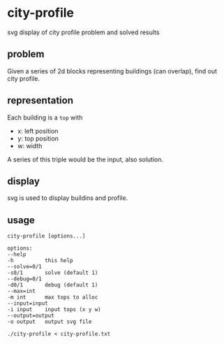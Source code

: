 # city-profile
svg display of city profile problem and solved results

## problem

Given a series of 2d blocks representing buildings (can overlap), find out city profile.

## representation

Each building is a `top` with

- x: left position
- y: top position
- w: width

A series of this triple would be the input, also solution.

## display

svg is used to display buildins and profile.

## usage

```
city-profile [options...]

options:
--help
-h          this help
--solve=0/1
-s0/1       solve (default 1)
--debug=0/1
-d0/1       debug (default 1)
--max=int
-m int      max tops to alloc
--input=input
-i input    input tops (x y w)
--output=output
-o output   output svg file
```

    ./city-profile < city-profile.txt

